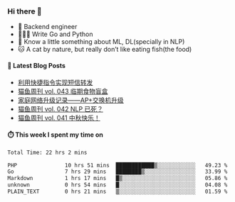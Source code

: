 ### Hi there 👋

- 🔧 Backend engineer
- 👨🏻‍💻 Write Go and Python
- 🔭 Know a little something about ML, DL(specially in NLP)
- 🐱 A cat by nature, but really don’t like eating fish(the food)

#### 📖 Latest Blog Posts
<!-- BLOG-POST-LIST:START -->
- [利用快捷指令实现短信转发](https://ameow.xyz/archives/sms-forwarding-with-apple-shortcuts)
- [猫鱼周刊 vol. 043 临期食物盲盒](https://ameow.xyz/archives/weekly-043)
- [家庭网络升级记录——AP+交换机升级](https://ameow.xyz/archives/home-network-upgrade-2024)
- [猫鱼周刊 vol. 042 NLP 已死？](https://ameow.xyz/archives/weekly-042)
- [猫鱼周刊 vol. 041 中秋快乐！](https://ameow.xyz/archives/weekly-041)
<!-- BLOG-POST-LIST:END -->

#### ⏱️ This week I spent my time on
<!--START_SECTION:waka-->

```txt
Total Time: 22 hrs 2 mins

PHP               10 hrs 51 mins  ████████████▒░░░░░░░░░░░░   49.23 %
Go                7 hrs 29 mins   ████████▒░░░░░░░░░░░░░░░░   33.99 %
Markdown          1 hrs 17 mins   █▒░░░░░░░░░░░░░░░░░░░░░░░   05.86 %
unknown           0 hrs 54 mins   █░░░░░░░░░░░░░░░░░░░░░░░░   04.08 %
PLAIN_TEXT        0 hrs 21 mins   ▒░░░░░░░░░░░░░░░░░░░░░░░░   01.59 %
```

<!--END_SECTION:waka-->

<!--
**LeslieLeung/LeslieLeung** is a ✨ _special_ ✨ repository because its `README.md` (this file) appears on your GitHub profile.

Here are some ideas to get you started:

- 🔭 I’m currently working on ...
- 🌱 I’m currently learning ...
- 👯 I’m looking to collaborate on ...
- 🤔 I’m looking for help with ...
- 💬 Ask me about ...
- 📫 How to reach me: ...
- 😄 Pronouns: ...
- ⚡ Fun fact: ...
-->
